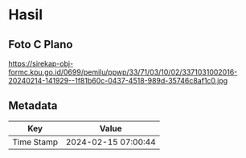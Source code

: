 # Hasil

## Foto C Plano

https://sirekap-obj-formc.kpu.go.id/0699/pemilu/ppwp/33/71/03/10/02/3371031002016-20240214-141929--1f81b60c-0437-4518-989d-35746c8af1c0.jpg


## Metadata

| Key        | Value               |
| ---------- | ------------------- |
| Time Stamp | 2024-02-15 07:00:44 |



